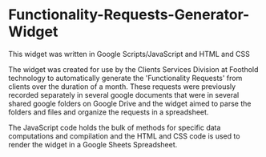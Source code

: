 # Functionality-Requests-Generator-Widget

This widget was written in Google Scripts/JavaScript and HTML and CSS

The widget was created for use by the Clients Services Division at Foothold technology to automatically generate the 'Functionality Requests' from clients over the duration of a month. These requests were previously recorded separately in several google documents that were in several shared google folders on Google Drive and the widget aimed to parse the folders and files and organize the requests in a spreadsheet. 

The JavaScript code holds the bulk of methods for specific data computations and compilation and the HTML and CSS code is used to render the widget in a Google Sheets Spreadsheet.
